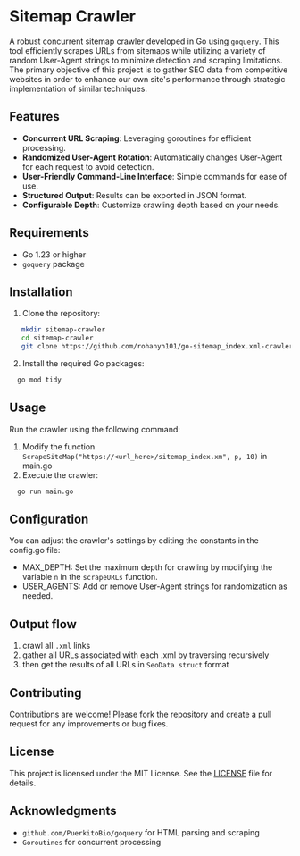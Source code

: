 # Sitemap Crawler

A robust concurrent sitemap crawler developed in Go using `goquery`. This tool efficiently scrapes URLs from sitemaps while utilizing a variety of random User-Agent strings to minimize detection and scraping limitations. The primary objective of this project is to gather SEO data from competitive websites in order to enhance our own site's performance through strategic implementation of similar techniques.

## Features

- **Concurrent URL Scraping**: Leveraging goroutines for efficient processing.
- **Randomized User-Agent Rotation**: Automatically changes User-Agent for each request to avoid detection.
- **User-Friendly Command-Line Interface**: Simple commands for ease of use.
- **Structured Output**: Results can be exported in JSON format.
- **Configurable Depth**: Customize crawling depth based on your needs.

## Requirements

- Go 1.23 or higher
- `goquery` package

## Installation

1. Clone the repository:

```bash
   mkdir sitemap-crawler
   cd sitemap-crawler
   git clone https://github.com/rohanyh101/go-sitemap_index.xml-crawler .
```

2. Install the required Go packages:

```bash
  go mod tidy
```

## Usage
Run the crawler using the following command:
1. Modify the function `ScrapeSiteMap("https://<url_here>/sitemap_index.xm", p, 10)` in main.go
2. Execute the crawler:

```bash
  go run main.go
```

## Configuration
You can adjust the crawler's settings by editing the constants in the config.go file:

 - MAX_DEPTH: Set the maximum depth for crawling by modifying the variable `n` in the `scrapeURLs` function.
 - USER_AGENTS: Add or remove User-Agent strings for randomization as needed.

## Output flow
1. crawl all `.xml` links
2. gather all URLs associated with each .xml by traversing recursively
3. then get the results of all URLs in `SeoData struct` format

## Contributing
Contributions are welcome! Please fork the repository and create a pull request for any improvements or bug fixes.

## License
This project is licensed under the MIT License. See the [LICENSE](LICENSE) file for details.

## Acknowledgments
- `github.com/PuerkitoBio/goquery` for HTML parsing and scraping
- `Goroutines` for concurrent processing
